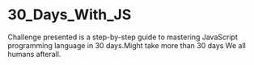 # 30_Days_With_JS
Challenge presented is a step-by-step guide to mastering JavaScript programming language in 30 days.Might take more than 30 days We all humans afterall.
